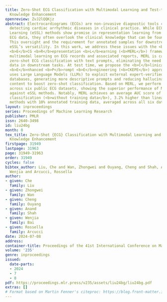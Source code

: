 ```yaml
---
title: Zero-Shot ECG Classification with Multimodal Learning and Test-time Clinical
  Knowledge Enhancement
openreview: ZvJ2lQQKjz
abstract: Electrocardiograms (ECGs) are non-invasive diagnostic tools crucial for
  detecting cardiac arrhythmic diseases in clinical practice. While ECG Self-supervised
  Learning (eSSL) methods show promise in representation learning from unannotated
  ECG data, they often overlook the clinical knowledge that can be found in reports.
  This oversight and the requirement for annotated samples for downstream tasks limit
  eSSL’s versatility. In this work, we address these issues with the <b>M</b>ultimodal
  <b>E</b>CG <b>R</b>epresentation <b>L</b>earning (<b>MERL</b>) framework. Through
  multimodal learning on ECG records and associated reports, MERL is capable of performing
  zero-shot ECG classification with text prompts, eliminating the need for training
  data in downstream tasks. At test time, we propose the <b>C</b>linical <b>K</b>nowledge
  <b>E</b>nhanced <b>P</b>rompt <b>E</b>ngineering (<b>CKEPE</b>) approach, which
  uses Large Language Models (LLMs) to exploit external expert-verified clinical knowledge
  databases, generating more descriptive prompts and reducing hallucinations in LLM-generated
  content to boost zero-shot classification. Based on MERL, we perform the first benchmark
  across six public ECG datasets, showing the superior performance of MERL compared
  against eSSL methods. Notably, MERL achieves an average AUC score of 75.2% in zero-shot
  classification (<b>without training data</b>), 3.2% higher than linear probed eSSL
  methods with 10% annotated training data, averaged across all six datasets.
layout: inproceedings
series: Proceedings of Machine Learning Research
publisher: PMLR
issn: 2640-3498
id: liu24bg
month: 0
tex_title: Zero-Shot {ECG} Classification with Multimodal Learning and Test-time Clinical
  Knowledge Enhancement
firstpage: 31949
lastpage: 31963
page: 31949-31963
order: 31949
cycles: false
bibtex_author: Liu, Che and Wan, Zhongwei and Ouyang, Cheng and Shah, Anand and Bai,
  Wenjia and Arcucci, Rossella
author:
- given: Che
  family: Liu
- given: Zhongwei
  family: Wan
- given: Cheng
  family: Ouyang
- given: Anand
  family: Shah
- given: Wenjia
  family: Bai
- given: Rossella
  family: Arcucci
date: 2024-07-08
address:
container-title: Proceedings of the 41st International Conference on Machine Learning
volume: '235'
genre: inproceedings
issued:
  date-parts:
  - 2024
  - 7
  - 8
pdf: https://proceedings.mlr.press/v235/assets/liu24bg/liu24bg.pdf
extras: []
# Format based on Martin Fenner's citeproc: https://blog.front-matter.io/posts/citeproc-yaml-for-bibliographies/
---
```

